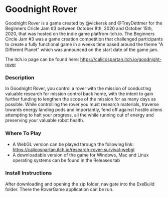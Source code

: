 # Goodnight Rover

Goodnight Rover is a game created by @vickersk and @TreyDettmer for the Beginners Cricle Jam #3 between October 8th, 2020 and October 15th, 2020, that was hosted on the indie game platfrom itch.io. The Beginners Circle Jam #3 was a game creation competition that challenged participants to create a fully functional game in a weeks time based around the theme "A Different Planet" which was announced on the start date of the game jam.

The itch.io page can be found here: https://calicospartan.itch.io/goodnight-rover

### Description

In Goodnight Rover, you control a rover with the mission of conducting valuable research for mission control back home, with the intent to gain further funding to lengthen the scope of the mission for as many days as possible. While controlling the rover you must research materials, traverse towards energy landing pods and importantly, fend off against hostile aliens attempting to halt your progress, all the while running out of energy and preserving your valuable robot health.

### Where To Play

- A WebGL version can be played through the following link: https://calicospartan.itch.io/research-rover-survival-webgl
- A downloadable version of the game for Windows, Mac and Linux operating systems can be found in the Releases tab

### Install Instructions

After downloading and opening the zip folder, navigate into the ExeBuild folder. There the RoverGame application can be run.
